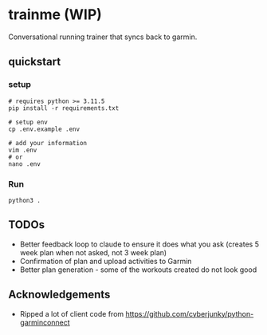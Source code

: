 # trainme (WIP)

Conversational running trainer that syncs back to garmin.

## quickstart

### setup

```shell
# requires python >= 3.11.5
pip install -r requirements.txt

# setup env
cp .env.example .env

# add your information
vim .env
# or
nano .env
```

### Run

```shell
python3 .
```

## TODOs

- Better feedback loop to claude to ensure it does what you ask (creates 5 week plan when not asked, not 3 week plan)
- Confirmation of plan and upload activities to Garmin
- Better plan generation - some of the workouts created do not look good

## Acknowledgements

- Ripped a lot of client code from <https://github.com/cyberjunky/python-garminconnect>
